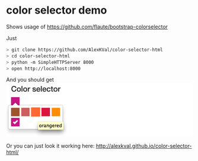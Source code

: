# color selector demo

Shows usage of https://github.com/flaute/bootstrap-colorselector

Just
```sh
> git clone https://github.com/AlexKVal/color-selector-html
> cd color-selector-html
> python -m SimpleHTTPServer 8000
> open http://localhost:8000
```
And you should get
![](https://raw.githubusercontent.com/AlexKVal/color-selector-html/image/screen.png)

Or you can just look it working here: http://alexkval.github.io/color-selector-html/
